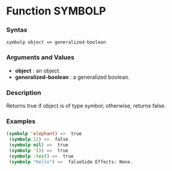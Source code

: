 <!-- Generated on 05/10/2020 by https://github.com/anto2oo/clhs-evolved -->

# Function SYMBOLP

### Syntax
`symbolp object => generalized-boolean`  


### Arguments and Values
- **object** : an object.   
- **generalized-boolean** : a generalized boolean.   


### Description
Returns true if object is of type symbol; otherwise, returns false.



### Examples
```lisp 
(symbolp 'elephant) =>  true
 (symbolp 12) =>  false
 (symbolp nil) =>  true
 (symbolp '()) =>  true
 (symbolp :test) =>  true
 (symbolp "hello") =>  falseSide Effects: None.
```

